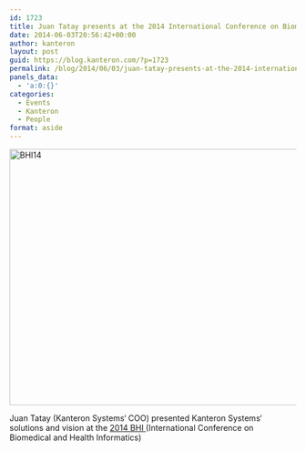 ```yaml
---
id: 1723
title: Juan Tatay presents at the 2014 International Conference on Biomedical and Health Informatics
date: 2014-06-03T20:56:42+00:00
author: kanteron
layout: post
guid: https://blog.kanteron.com/?p=1723
permalink: /blog/2014/06/03/juan-tatay-presents-at-the-2014-international-conference-on-biomedical-and-health-informatics/
panels_data:
  - 'a:0:{}'
categories:
  - Events
  - Kanteron
  - People
format: aside
---
```

<img class="aligncenter" src="https://pbs.twimg.com/media/BpMwSeOIAAAx6sf.jpg" alt="BHI14" width="600" height="450" />

Juan Tatay (Kanteron Systems‘ COO) presented Kanteron Systems‘ solutions and vision at the <a title="https://bhi.embs.org/2014/" href="https://bhi.embs.org/2014/" target="_blank">2014 BHI </a>(International Conference on Biomedical and Health Informatics)